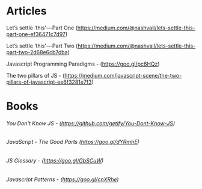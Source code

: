 # Articles

 Let’s settle ‘this’ — Part One (https://medium.com/@nashvail/lets-settle-this-part-one-ef36471c7d97)

 Let’s settle ‘this’ — Part Two (https://medium.com/@nashvail/lets-settle-this-part-two-2d68e6cb7dba)
 
 Javascript Programming Paradigms - (https://goo.gl/pc6HQz)
 
 The two pillars of JS - (https://medium.com/javascript-scene/the-two-pillars-of-javascript-ee6f3281e7f3)

# Books
######  You Don't Know JS - (https://github.com/getify/You-Dont-Know-JS)
######  JavaScript - The Good Parts (https://goo.gl/dYRmhE)
######  JS Glossary - (https://goo.gl/GbSCuW)
###### Javascript Patterns - (https://goo.gl/cnXRhe)


